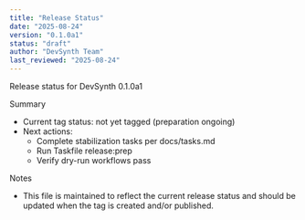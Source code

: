 ```yaml
---
title: "Release Status"
date: "2025-08-24"
version: "0.1.0a1"
status: "draft"
author: "DevSynth Team"
last_reviewed: "2025-08-24"
---
```


Release status for DevSynth 0.1.0a1

Summary
- Current tag status: not yet tagged (preparation ongoing)
- Next actions:
  - Complete stabilization tasks per docs/tasks.md
  - Run Taskfile release:prep
  - Verify dry-run workflows pass

Notes
- This file is maintained to reflect the current release status and should be updated when the tag is created and/or published.
